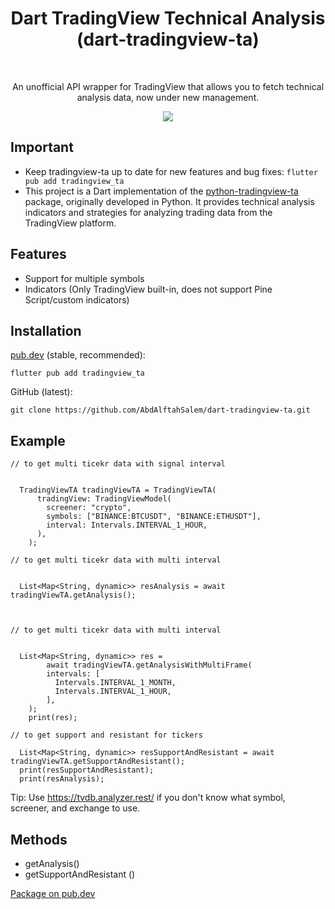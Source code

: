 <h1 align="center">Dart TradingView Technical Analysis (dart-tradingview-ta)</h1>
<br>
<div align="center">
  <p>An unofficial API wrapper for TradingView that allows you to fetch technical analysis data, now under new management.</p>
  <img src="https://raw.githubusercontent.com/analyzerrest/python-tradingview-ta/main/images/tradingview.png" />
</div>

## Important

- Keep tradingview-ta up to date for new features and bug fixes: `flutter pub add tradingview_ta`
- This project is a Dart implementation of
  the [python-tradingview-ta](https://github.com/AnalyzerREST/python-tradingview-ta) package, originally developed in
  Python. It provides technical analysis indicators and strategies for analyzing trading data from the TradingView
  platform.

## Features

* Support for multiple symbols
* Indicators (Only TradingView built-in, does not support Pine Script/custom indicators)

## Installation

[pub.dev](https://pub.dev/packages/tradingview_ta/install) (stable, recommended):

```flutter pub add tradingview_ta```

GitHub (latest):

```git clone https://github.com/AbdAlftahSalem/dart-tradingview-ta.git```

## Example

```
// to get multi ticekr data with signal interval


  TradingViewTA tradingViewTA = TradingViewTA(
      tradingView: TradingViewModel(
        screener: "crypto",
        symbols: ["BINANCE:BTCUSDT", "BINANCE:ETHUSDT"],
        interval: Intervals.INTERVAL_1_HOUR,
      ),
    );
  
// to get multi ticekr data with multi interval


  List<Map<String, dynamic>> resAnalysis = await tradingViewTA.getAnalysis();



// to get multi ticekr data with multi interval
  
  
  List<Map<String, dynamic>> res =
        await tradingViewTA.getAnalysisWithMultiFrame(
        intervals: [
          Intervals.INTERVAL_1_MONTH,
          Intervals.INTERVAL_1_HOUR,
        ],
    );
    print(res);
  
// to get support and resistant for tickers
  
  List<Map<String, dynamic>> resSupportAndResistant = await tradingViewTA.getSupportAndResistant();
  print(resSupportAndResistant);
  print(resAnalysis);
```

Tip: Use https://tvdb.analyzer.rest/ if you don't know what symbol, screener, and exchange to use.

## Methods

- getAnalysis()
- getSupportAndResistant ()

[Package on pub.dev](https://pub.dev/packages/tradingview_ta)

